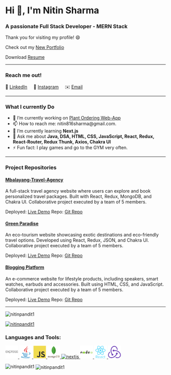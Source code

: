 <!DOCTYPE html>
<html lang="en">
<head>
  <meta charset="UTF-8">
  <meta name="viewport" content="width=device-width, initial-scale=1.0">
 
</head>
<body>
  <h1 align="letf">Hi 👋, I'm Nitin Sharma</h1>
  <h3 align="left">A passionate Full Stack Developer - MERN Stack</h3>

  <p align="left">Thank you for visiting my profile! 😄</p>
  <p align="left"> Check out my <span><a href="https://NITINPANDIT1.github.io">New Portfolio</a></span></p>
   <p align="left"> Download <span><a href="https://drive.google.com/file/d/1ogeR_CuagHTv7xA2Gg_nm1KBPe59zI8H/view?usp=drive_link" target ="_blank" >Resume</a></span></p>
  <hr>

  

  

  <h3>Reach me out!</h3>
    💼 <a href="https://www.linkedin.com/in/nitin-sharma-b72042132">LinkedIn</a>
    &nbsp;&nbsp;&nbsp;
    📸 <a href="https://www.instagram.com/nitin_bhardwaj_1342/">Instagram</a>
    &nbsp;&nbsp;&nbsp;
    ✉️ <a href="mailto:nitin816sharma@gmail.com">Email</a>
  

  <hr>

  <h3>What I currently Do</h3>
  <ul>
    <li>🔭 I’m currently working on <a href="https://64a940ff7ed34f6e792eb18b--fluffy-cocada-764c66.netlify.app/">Plant Ordering Web-App</a></li>
    <li>📫 How to reach me: nitin816sharma@gmail.com.</li>
    <li>🌱 I’m currently learning <strong>Next.js</strong></li>
    <li>💬 Ask me about <strong>Java, DSA, HTML, CSS, JavaScript, React, Redux, React-Router, Redux Thunk, Axios, Chakra UI</strong></li>
    <li>⚡ Fun fact: I play games and go to the GYM very often.</li>
  </ul>

  <hr>
  
### Project Repositories


#### [Mbalayang-Travel-Agency](https://github.com/NITINPANDIT1/mbalayang)

A full-stack travel agency website where users can explore and book personalized travel packages. Built with React, Redux, MongoDB, and Chakra UI. Collaborative project executed by a team of 5 members.

Deployed: [Live Demo](https://mbalayang.vercel.app/)
Repo: [Git Repo](https://github.com/NITINPANDIT1/mbalayang)

#### [Green Paradise](https://github.com/NITINPANDIT1/project--spiffy/tree/main)

An eco-tourism website showcasing exotic destinations and eco-friendly travel options. Developed using React, Redux, JSON, and Chakra UI. Collaborative project executed by a team of 5 members.

Deployed: [Live Demo](https://fluffy-cocada-764c66.netlify.app/)
Repo: [Git Repo](https://github.com/NITINPANDIT1/project--spiffy/tree/main)

#### [Blogging Platform](https://github.com/ShubhamRaut187/Project-Boatlifestyle-Clone-Masai-)
An e-commerce website for lifestyle products, including speakers, smart watches, earbuds and accessories. Built using HTML, CSS, and JavaScript. Collaborative project executed by a team of 5 members.

Deployed: [Live Demo](https://cozy-kitten-74789c.netlify.app/products)
Repo: [Git Repo](https://github.com/ShubhamRaut187/Project-Boatlifestyle-Clone-Masai-)

<hr>
<p align="left"> <img src="https://komarev.com/ghpvc/?username=nitinpandit1&label=Profile%20views&color=0e75b6&style=flat" alt="nitinpandit1" /> </p>

<p align="left"> <a href="https://github.com/ryo-ma/github-profile-trophy"><img src="https://github-profile-trophy.vercel.app/?username=nitinpandit1" alt="nitinpandit1" /></a> </p>



<h3 align="left">Languages and Tools:</h3>
<p align="left"> <a href="https://expressjs.com" target="_blank" rel="noreferrer"> <img src="https://raw.githubusercontent.com/devicons/devicon/master/icons/express/express-original-wordmark.svg" alt="express" width="40" height="40"/> </a> <a href="https://www.java.com" target="_blank" rel="noreferrer"> <img src="https://raw.githubusercontent.com/devicons/devicon/master/icons/java/java-original.svg" alt="java" width="40" height="40"/> </a> <a href="https://developer.mozilla.org/en-US/docs/Web/JavaScript" target="_blank" rel="noreferrer"> <img src="https://raw.githubusercontent.com/devicons/devicon/master/icons/javascript/javascript-original.svg" alt="javascript" width="40" height="40"/> </a> <a href="https://www.mongodb.com/" target="_blank" rel="noreferrer"> <img src="https://raw.githubusercontent.com/devicons/devicon/master/icons/mongodb/mongodb-original-wordmark.svg" alt="mongodb" width="40" height="40"/> </a> <a href="https://nextjs.org/" target="_blank" rel="noreferrer"> <img src="https://cdn.worldvectorlogo.com/logos/nextjs-2.svg" alt="nextjs" width="40" height="40"/> </a> <a href="https://nodejs.org" target="_blank" rel="noreferrer"> <img src="https://raw.githubusercontent.com/devicons/devicon/master/icons/nodejs/nodejs-original-wordmark.svg" alt="nodejs" width="40" height="40"/> </a> <a href="https://reactjs.org/" target="_blank" rel="noreferrer"> <img src="https://raw.githubusercontent.com/devicons/devicon/master/icons/react/react-original-wordmark.svg" alt="react" width="40" height="40"/> </a> <a href="https://redux.js.org" target="_blank" rel="noreferrer"> <img src="https://raw.githubusercontent.com/devicons/devicon/master/icons/redux/redux-original.svg" alt="redux" width="40" height="40"/> </a> </p>

<p><img align="left" src="https://github-readme-stats.vercel.app/api/top-langs?username=nitinpandit1&show_icons=true&locale=en&layout=compact" alt="nitinpandit1" /></p>

<p>&nbsp;<img align="center" src="https://github-readme-stats.vercel.app/api?username=nitinpandit1&show_icons=true&locale=en" alt="nitinpandit1" /></p>
